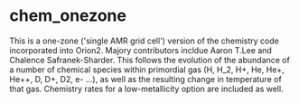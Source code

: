 # chem_onezone
This is a one-zone ('single AMR grid cell') version of the chemistry code incorporated into Orion2. Majory contributors incldue Aaron T.Lee and Chalence Safranek-Sharder.  This follows the evolution of the abundance of a number of chemical species within primordial gas (H, H_2, H+, He, He+, He++, D, D+, D2, e- ...), as well as the resulting change in temperature of that gas.  Chemistry rates for a low-metallicity option are included as well.
